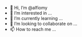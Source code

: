- 👋 Hi, I’m @alfiomy
- 👀 I’m interested in ...
- 🌱 I’m currently learning ...
- 💞️ I’m looking to collaborate on ...
- 📫 How to reach me ...

<!---
alfiomy/alfiomy is a ✨ special ✨ repository because its `README.md` (this file) appears on your GitHub profile.
You can click the Preview link to take a look at your changes.
--->
